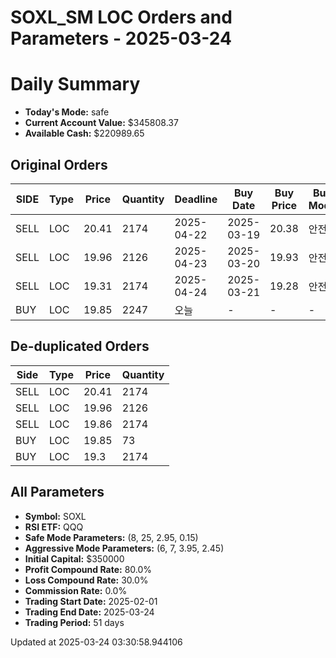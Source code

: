 # SOXL_SM LOC Orders and Parameters - 2025-03-24

# Daily Summary

- **Today's Mode:** safe
- **Current Account Value:** $345808.37
- **Available Cash:** $220989.65

## Original Orders

| SIDE | Type | Price | Quantity | Deadline | Buy Date | Buy Price | Buy Mode |
|------|------|-------|----------|----------|----------|-----------|----------|
| SELL | LOC | 20.41 | 2174 | 2025-04-22 | 2025-03-19 | 20.38 | 안전 |
| SELL | LOC | 19.96 | 2126 | 2025-04-23 | 2025-03-20 | 19.93 | 안전 |
| SELL | LOC | 19.31 | 2174 | 2025-04-24 | 2025-03-21 | 19.28 | 안전 |
| BUY | LOC | 19.85 | 2247 | 오늘 | - | - | - |

## De-duplicated Orders

| Side | Type | Price | Quantity |
|------|------|-------|----------|
| SELL | LOC | 20.41 | 2174 |
| SELL | LOC | 19.96 | 2126 |
| SELL | LOC | 19.86 | 2174 |
| BUY | LOC | 19.85 | 73 |
| BUY | LOC | 19.3 | 2174 |

## All Parameters

- **Symbol:** SOXL
- **RSI ETF:** QQQ
- **Safe Mode Parameters:** (8, 25, 2.95, 0.15)
- **Aggressive Mode Parameters:** (6, 7, 3.95, 2.45)
- **Initial Capital:** $350000
- **Profit Compound Rate:** 80.0%
- **Loss Compound Rate:** 30.0%
- **Commission Rate:** 0.0%
- **Trading Start Date:** 2025-02-01
- **Trading End Date:** 2025-03-24
- **Trading Period:** 51 days

Updated at 2025-03-24 03:30:58.944106
